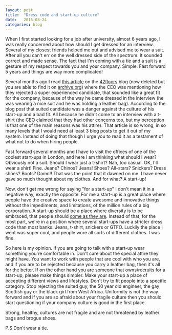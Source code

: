 ```yaml
---
layout: post
title:  "Dress code and start-up culture"
date:   2015-08-24
categories: blog
---
```


When I first started looking for a job after university, almost 6 years ago, I was really concerned about how should I get dressed for an interview. Several of my closest friends helped me out and advised me to wear a suit. After all you can't err on the well dressed side of the spectrum. It sounded correct and made sense. The fact that I'm coming with a tie and a suit is a gesture of my respect towards you and your company. Simple. Fast forward 5 years and things are way more complicated!

Several months ago I read [this article](https://web.archive.org/web/20140618142018/http://blog.42floors.com/interviewing-at-a-startup/) on the [42floors](https://42floors.com/) blog (now deleted but you are able to find it on [archive.org](https://archive.org)) where the CEO was mentioning how they rejected a super experienced candidate, that sounded like a great fit for the company, because of the way he came dressed in the interview (he was wearing a nice suit and he was holding a leather bag). According to the blog post that suited candidate was a danger against the culture of his start-up and a bad fit. All because he didn't come to an interview with a t-shirt (the CEO claimed that they had other concerns too, but my perception is that one of the main reasons was his attire). That article is so wrong, in so many levels that I would need at least 3 blog posts to get it out of my system. Instead of doing that though I urge you to read it as a testament of what not to do when hiring people.

Fast forward several months and I have to visit the offices of one of the coolest start-ups in London, and here I am thinking what should I wear? Obviously not a suit. Should I wear just a t-shirt? Nah, too casual. OK, I'll wear a shirt! Fine. Jeans? Chinos? Jeans! Shoes? All-stars? Snickers? Dress shoes? Boots? Damn!! That was the point that it dawned on me. I have never gave so much thought about my clothes. And for what? A start-up!

Now, don't get me wrong for saying "for a start-up" I don't mean it in a negative way, exactly the opposite. For me a start-up is a great place where people have the creative space to create awesome and innovative things without the impediments, and limitations, of the million rules of a big corporation. A start-up should be a place where diversity is to be embraced, that people should [come as they are](https://www.youtube.com/watch?v=vabnZ9-ex7o). Instead of that, for the most part, we're in a position where several start-ups have a stricter dress code than most banks. Jeans, t-shirt, snickers or GTFO. Luckily the place I went was super cool, and people wore all sorts of different clothes. I was fine.

So here is my opinion. If you are going to talk with a start-up wear something you're comfortable in. Don't care about the special attire they might have. You want to work with people that are cool with who you are, and if you are to be rejected because you carry a leather bag, then it's all for the better. If on the other hand you are someone that owns/recruits for a start-up, please make things simpler. Make your start-up a place of accepting different views and lifestyles. Don't try to fit people into a specific category. Stop rejecting the suited guy, the 50 year old engineer, the gay Scottish guy or the black girl from West Africa. Uniformity is not the way forward and if you are so afraid about your fragile culture then you should start questioning if your company culture is good in the first place.

Strong, healthy, cultures are not fragile and are not threatened by leather bags and brogue shoes.

P.S Don't wear a tie.  